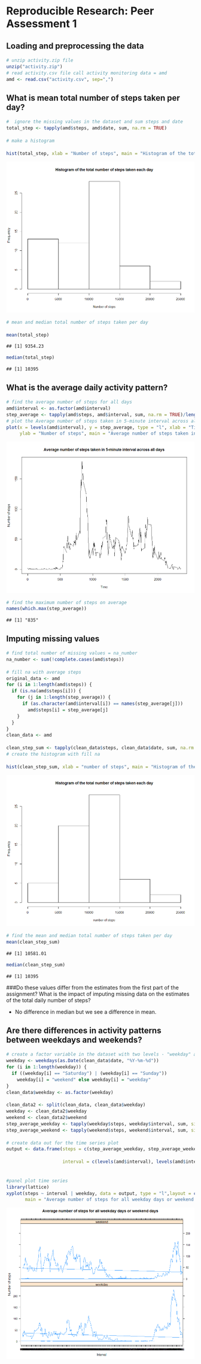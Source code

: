 # Reproducible Research: Peer Assessment 1


## Loading and preprocessing the data


```r
# unzip activity.zip file
unzip("activity.zip")
# read activity.csv file call activity monitoring data = amd
amd <- read.csv("activity.csv", sep=",")
```

## What is mean total number of steps taken per day?

```r
#  ignore the missing values in the dataset and sum steps and date
total_step <- tapply(amd$steps, amd$date, sum, na.rm = TRUE)

# make a histogram

hist(total_step, xlab = "Number of steps", main = "Histogram of the total number of steps taken each day")
```

![](PA1_template_files/figure-html/unnamed-chunk-2-1.png) 

```r
# mean and median total number of steps taken per day

mean(total_step)
```

```
## [1] 9354.23
```

```r
median(total_step)
```

```
## [1] 10395
```


## What is the average daily activity pattern?

```r
# find the average number of steps for all days
amd$interval <- as.factor(amd$interval)
step_average <- tapply(amd$steps, amd$interval, sum, na.rm = TRUE)/length(levels(amd$date))
# plot the Average number of steps taken in 5-minute interval across all days
plot(x = levels(amd$interval), y = step_average, type = "l", xlab = "Time", 
     ylab = "Number of steps", main = "Average number of steps taken in 5-minute interval across all days")
```

![](PA1_template_files/figure-html/unnamed-chunk-3-1.png) 

```r
# find the maximum number of steps on average
names(which.max(step_average))
```

```
## [1] "835"
```

## Imputing missing values

```r
# find total number of missing values = na_number
na_number <- sum(!complete.cases(amd$steps))

# fill na with average steps
original_data <- amd
for (i in 1:length(amd$steps)) {
  if (is.na(amd$steps[i])) {
    for (j in 1:length(step_average)) {
      if (as.character(amd$interval[i]) == names(step_average[j])) 
        amd$steps[i] = step_average[j]
    }
  }
}
clean_data <- amd

clean_step_sum <- tapply(clean_data$steps, clean_data$date, sum, na.rm = TRUE)
# create the histogram with fill na

hist(clean_step_sum, xlab = "number of steps", main = "Histogram of the total number of steps taken each day")
```

![](PA1_template_files/figure-html/unnamed-chunk-4-1.png) 

```r
# find the mean and median total number of steps taken per day
mean(clean_step_sum)
```

```
## [1] 10581.01
```

```r
median(clean_step_sum)
```

```
## [1] 10395
```

###Do these values differ from the estimates from the first part of the assignment? What is the impact of imputing missing data on the estimates of the total daily number of steps?
* No difference in median but we see a difference in mean. 

## Are there differences in activity patterns between weekdays and weekends?


```r
# create a factor variable in the dataset with two levels - "weekday" and "weekend".
weekday <- weekdays(as.Date(clean_data$date, "%Y-%m-%d"))
for (i in 1:length(weekday)) {
  if ((weekday[i] == "Saturday") | (weekday[i] == "Sunday")) 
    weekday[i] = "weekend" else weekday[i] = "weekday"
}
clean_data$weekday <- as.factor(weekday)

clean_data2 <- split(clean_data, clean_data$weekday)
weekday <- clean_data2$weekday
weekend <- clean_data2$weekend
step_average_weekday <- tapply(weekday$steps, weekday$interval, sum, simplify = TRUE)/(length(weekday$weekday)/288)
step_average_weekend <- tapply(weekend$steps, weekend$interval, sum, simplify = TRUE)/(length(weekend$weekday)/288)

# create data out for the time series plot
output <- data.frame(steps = c(step_average_weekday, step_average_weekend), 
                     
                     interval = c(levels(amd$interval), levels(amd$interval)), weekday = as.factor(c(rep("weekday", 
                                                                                                                   length(step_average_weekday)), rep("weekend", length(step_average_weekend)))))

#panel plot time series 
library(lattice)
xyplot(steps ~ interval | weekday, data = output, type = "l",layout = c(1, 2), ylab = "Number of steps", xlab="Interval",
       main = "Average number of steps for all weekday days or weekend days")
```

![](PA1_template_files/figure-html/unnamed-chunk-5-1.png) 







